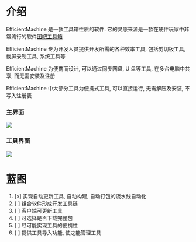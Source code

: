 ﻿# 介绍
EfficientMachine 是一款工具箱性质的软件. 它的灵感来源是一款在硬件玩家中非常流行的软件[图吧工具箱](http://www.tbtool.cn/)

EfficientMachine 专为开发人员提供开发所需的各种效率工具, 包括剪切板工具, 截屏录制工具, 系统工具等

EfficientMachine 为便携而设计, 可以通过同步网盘, U 盘等工具, 在多台电脑中共享, 而无需安装及注册 

EfficientMachine 中大部分工具为便携式工具, 可以直接运行, 无需解压及安装, 不写入注册表

### 主界面
![](https://i.imgur.com/xbLfqdj.png)

### 工具界面
![](https://i.imgur.com/gtOO45B.png)
# 蓝图
1. [x] 实现自动更新工具, 自动构建, 自动打包的流水线自动化
1. [ ] 组合软件形成开发工具链
1. [ ] 客户端可更新工具
1. [ ] 可选择是否下载完整包
1. [ ] 尽可能实现工具的便携性
1. [ ] 提供工具导入功能, 使之能管理工具


